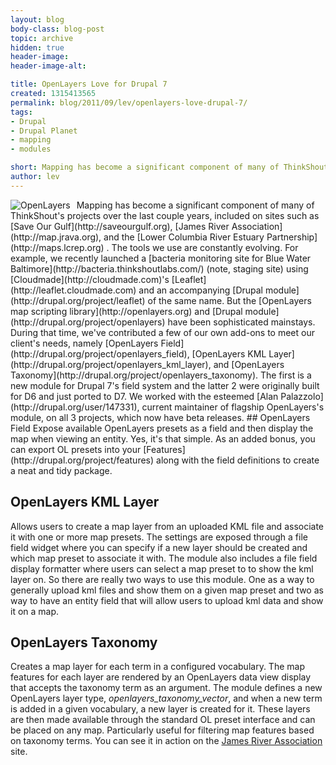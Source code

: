 ```yaml
---
layout: blog
body-class: blog-post
topic: archive
hidden: true
header-image:
header-image-alt:

title: OpenLayers Love for Drupal 7
created: 1315413565
permalink: blog/2011/09/lev/openlayers-love-drupal-7/
tags:
- Drupal
- Drupal Planet
- mapping
- modules

short: Mapping has become a significant component of many of ThinkShout's projects over the last couple years.
author: lev
---
```

<img src="https://drupal.org/files/images/openlayers_monster.thumbnail.png" title="OpenLayers" style="float:left; margin:0 10px 0 0" />
Mapping has become a significant component of many of ThinkShout's projects over the last couple years, included on sites such as [Save Our Gulf](http://saveourgulf.org), [James River Association](http://map.jrava.org), and the [Lower Columbia River Estuary Partnership](http://maps.lcrep.org) . The tools we use are constantly evolving. For example, we recently launched a [bacteria monitoring site for Blue Water Baltimore](http://bacteria.thinkshoutlabs.com/) (note, staging site) using [Cloudmade](http://cloudmade.com)'s [Leaflet](http://leaflet.cloudmade.com) and an accompanying [Drupal module](http://drupal.org/project/leaflet) of the same name. But the [OpenLayers map scripting library](http://openlayers.org) and [Drupal module](http://drupal.org/project/openlayers) have been sophisticated mainstays. During that time, we've contributed a few of our own add-ons to meet our client's needs, namely [OpenLayers Field](http://drupal.org/project/openlayers_field), [OpenLayers KML Layer](http://drupal.org/project/openlayers_kml_layer), and [OpenLayers Taxonomy](http://drupal.org/project/openlayers_taxonomy). The first is a new module for Drupal 7's field system and the latter 2 were originally built for D6 and just ported to D7. We worked with the esteemed [Alan Palazzolo](http://drupal.org/user/147331), current maintainer of flagship OpenLayers's module, on all 3 projects, which now have beta releases.
<!--break-->
## OpenLayers Field
Expose available OpenLayers presets as a field and then display the map when viewing an entity. Yes, it's that simple. As an added bonus, you can export OL presets into your [Features](http://drupal.org/project/features) along with the field definitions to create a neat and tidy package.

## OpenLayers KML Layer
Allows users to create a map layer from an uploaded KML file and associate it with one or more map presets. The settings are exposed through a file field widget where you can specify if a new layer should be created and which map preset to associate it with. The module also includes a file field display formatter where users can select a map preset to to show the kml layer on. So there are really two ways to use this module. One as a way to generally upload kml files and show them on a given map preset and two as way to have an entity field that will allow users to upload kml data and show it on a map.

## OpenLayers Taxonomy
Creates a map layer for each term in a configured vocabulary. The map features for each layer are rendered by an OpenLayers data view display that accepts the taxonomy term as an argument. The module defines a new OpenLayers layer type, _openlayers_taxonomy_vector_, and when a new term is added in a given vocabulary, a new layer is created for it. These layers are then made available through the standard OL preset interface and can be placed on any map. Particularly useful for filtering map features based on taxonomy terms. You can see it in action on the [James River Association](http://map.jrava.org) site.
